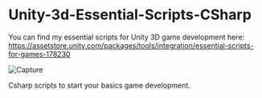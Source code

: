 # Unity-3d-Essential-Scripts-CSharp

You can find my essential scripts for Unity 3D game development here: https://assetstore.unity.com/packages/tools/integration/essential-scripts-for-games-178230

![Capture](https://user-images.githubusercontent.com/33369364/164163392-516e38e7-e8b9-47a5-a7b5-d3149b170db4.PNG)

Csharp scripts to start your basics game development.
